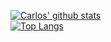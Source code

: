 [![Carlos' github stats](https://github-readme-stats.vercel.app/api?username=CAlbertSM&show_icons=true&theme=radical&count_private=true&show_icons=true)](https://github.com/CAlbertSM)  
[![Top Langs](https://github-readme-stats.vercel.app/api/top-langs/?username=CAlbertSM&layout=compact&theme=radical)](https://github.com/CAlbertSM/github-readme-stats)
